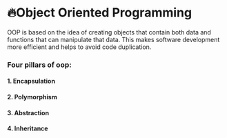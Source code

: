 # 🔥Object Oriented Programming
OOP is based on the idea of creating objects that contain both data and functions that can manipulate that data. This makes software development more efficient and helps to avoid code duplication.
### Four pillars of oop:
#### 1. Encapsulation 
#### 2. Polymorphism
#### 3. Abstraction
#### 4. Inheritance
